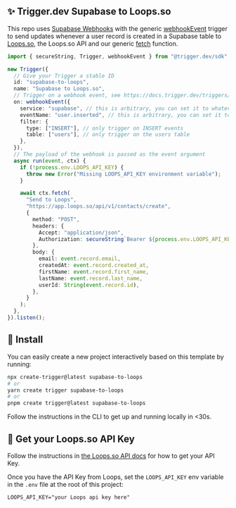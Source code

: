 ## ✨ Trigger.dev Supabase to Loops.so

This repo uses [Supabase Webhooks](https://supabase.com/docs/guides/database/webhooks) with the generic [webhookEvent](https://docs.trigger.dev/reference/webhook-event) trigger to send updates whenever a user record is created in a Supabase table to [Loops.so](https://loops.so), the Loops.so API and our generic [fetch](https://docs.trigger.dev/functions/fetch) function.

```ts
import { secureString, Trigger, webhookEvent } from "@trigger.dev/sdk";

new Trigger({
  // Give your Trigger a stable ID
  id: "supabase-to-loops",
  name: "Supabase to Loops.so",
  // Trigger on a webhook event, see https://docs.trigger.dev/triggers/webhooks
  on: webhookEvent({
    service: "supabase", // this is arbitrary, you can set it to whatever you want
    eventName: "user.inserted", // this is arbitrary, you can set it to whatever you want
    filter: {
      type: ["INSERT"], // only trigger on INSERT events
      table: ["users"], // only trigger on the users table
    },
  }),
  // The payload of the webhook is passed as the event argument
  async run(event, ctx) {
    if (!process.env.LOOPS_API_KEY) {
      throw new Error("Missing LOOPS_API_KEY environment variable");
    }

    await ctx.fetch(
      "Send to Loops",
      "https://app.loops.so/api/v1/contacts/create",
      {
        method: "POST",
        headers: {
          Accept: "application/json",
          Authorization: secureString`Bearer ${process.env.LOOPS_API_KEY}`,
        },
        body: {
          email: event.record.email,
          createdAt: event.record.created_at,
          firstName: event.record.first_name,
          lastName: event.record.last_name,
          userId: String(event.record.id),
        },
      }
    );
  },
}).listen();
```

## 🔧 Install

You can easily create a new project interactively based on this template by running:

```sh
npx create-trigger@latest supabase-to-loops
# or
yarn create trigger supabase-to-loops
# or
pnpm create trigger@latest supabase-to-loops
```

Follow the instructions in the CLI to get up and running locally in <30s.

## 🔁 Get your Loops.so API Key

Follow the instructions in [the Loops.so API docs](https://tryloops.notion.site/API-5b453a52dd7c4b419aa4647410de9770) for how to get your API Key.

Once you have the API Key from Loops, set the `LOOPS_API_KEY` env variable in the `.env` file at the root of this project:

```
LOOPS_API_KEY="your Loops api key here"
```
